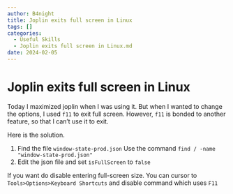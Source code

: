 ```yaml
---
author: B4night
title: Joplin exits full screen in Linux
tags: []
categories:
  - Useful Skills
  - Joplin exits full screen in Linux.md
date: 2024-02-05
---
```


# Joplin exits full screen in Linux

Today I maximized joplin when I was using it. But when I wanted to change the options, I used `f11` to exit full screen. However, `f11` is bonded to another feature, so that I can’t use it to exit.

Here is the solution.

1.  Find the file `window-state-prod.json` Use the command `find / -name "window-state-prod.json"`
2.  Edit the json file and set `isFullScreen` to `false`

If you want do disable entering full-screen size. You can cursor to `Tools>Options>Keyboard Shortcuts` and disable command which uses `F11`
